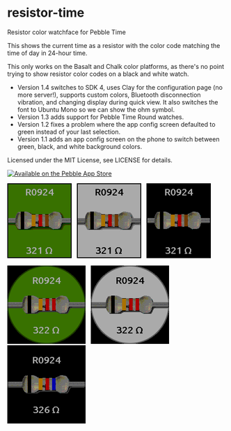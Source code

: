 # resistor-time
Resistor color watchface for Pebble Time

This shows the current time as a resistor with the color code matching the time of day in 24-hour time.

This only works on the Basalt and Chalk color platforms, as there's no point trying to show
resistor color codes on a black and white watch.

* Version 1.4 switches to SDK 4, uses Clay for the configuration page (no more server!), supports
  custom colors, Bluetooth disconnection vibration, and changing display during quick view.  It also
  switches the font to Ubuntu Mono so we can show the ohm symbol.
* Version 1.3 adds support for Pebble Time Round watches.
* Version 1.2 fixes a problem where the app config screen defaulted to green instead of your last selection.
* Version 1.1 adds an app config screen on the phone to switch between green, black, and white background colors.

Licensed under the MIT License, see LICENSE for details.

[![Available on the Pebble App Store](http://pblweb.com/badge/55561ff444dad6e1470000df/black/small)](https://apps.getpebble.com/applications/55561ff444dad6e1470000df)

![Screenshot - White on Green](screenshots/resistor-time-green.png) &nbsp;
![Screenshot - Black on White](screenshots/resistor-time-white.png) &nbsp;
![Screenshot - White on Black](screenshots/resistor-time-black.png)

![Screenshot - White on Green Round](screenshots/resistor-time-green-rnd.png) &nbsp;
![Screenshot - Black on White Round](screenshots/resistor-time-white-rnd.png) &nbsp;
![Screenshot - White on Black Round](screenshots/resistor-time-black-rnd.png)
